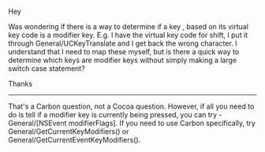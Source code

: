 Hey

Was wondering if there is a way to determine if a key , based on its virtual key code is a modifier key. E.g. I have the virtual key code for shift, I put it through General/UCKeyTranslate and I get back the wrong character. I understand that I need to map these myself, but is there a quick way to determine which keys are modifier keys without simply making a large switch case statement?

Thanks

----

That's a Carbon question, not a Cocoa question. However, if all you need to do is tell if a modifier key is currently being pressed, you can try -General/[NSEvent modifierFlags]. If you need to use Carbon specifically, try General/GetCurrentKeyModifiers() or General/GetCurrentEventKeyModifiers().